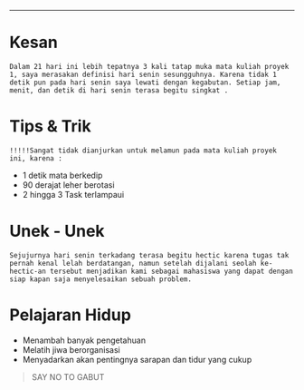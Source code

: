 ************************
# Kesan
	Dalam 21 hari ini lebih tepatnya 3 kali tatap muka mata kuliah proyek 1, saya merasakan definisi hari senin sesungguhnya. Karena tidak 1 detik pun pada hari senin saya lewati dengan kegabutan. Setiap jam, menit, dan detik di hari senin terasa begitu singkat .

# Tips & Trik
	!!!!!Sangat tidak dianjurkan untuk melamun pada mata kuliah proyek ini, karena :
* 1 detik mata berkedip
* 90 derajat leher berotasi
* 2 hingga 3 Task terlampaui

# Unek - Unek
	Sejujurnya hari senin terkadang terasa begitu hectic karena tugas tak pernah kenal lelah berdatangan, namun setelah dijalani seolah ke-hectic-an tersebut menjadikan kami sebagai mahasiswa yang dapat dengan siap kapan saja menyelesaikan sebuah problem.

# Pelajaran Hidup
* Menambah banyak pengetahuan
* Melatih jiwa berorganisasi
* Menyadarkan akan pentingnya sarapan dan tidur yang cukup

> SAY NO TO GABUT